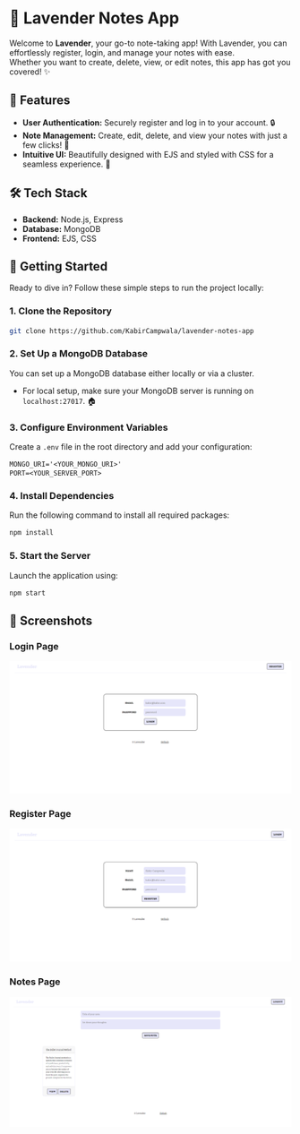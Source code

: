 # 🪻 Lavender Notes App

Welcome to **Lavender**, your go-to note-taking app!
With Lavender, you can effortlessly register, login, and manage your notes with ease. <br>
Whether you want to create, delete, view, or edit notes, this app has got you covered! ✨

## 🌟 Features
- **User Authentication:** Securely register and log in to your account. 🔒
- **Note Management:** Create, edit, delete, and view your notes with just a few clicks! 📝
- **Intuitive UI:** Beautifully designed with EJS and styled with CSS for a seamless experience. 🎨

## 🛠️ Tech Stack
- **Backend:** Node.js, Express
- **Database:** MongoDB
- **Frontend:** EJS, CSS

## 🚀 Getting Started

Ready to dive in? Follow these simple steps to run the project locally:

### 1. Clone the Repository
```bash
git clone https://github.com/KabirCampwala/lavender-notes-app
```

### 2. Set Up a MongoDB Database
You can set up a MongoDB database either locally or via a cluster.
- For local setup, make sure your MongoDB server is running on `localhost:27017`. 🏠

### 3. Configure Environment Variables
Create a `.env` file in the root directory and add your configuration:
```env
MONGO_URI='<YOUR_MONGO_URI>'
PORT=<YOUR_SERVER_PORT>
```

### 4. Install Dependencies
Run the following command to install all required packages:
```bash
npm install
```

### 5. Start the Server
Launch the application using:
```bash
npm start
```

## 📸 Screenshots

### Login Page
![Login Page](<Screenshot (226).png>)

### Register Page
![Register Page](<Screenshot (227).png>)

### Notes Page
![Notes Page](<Screenshot (229).png>)
